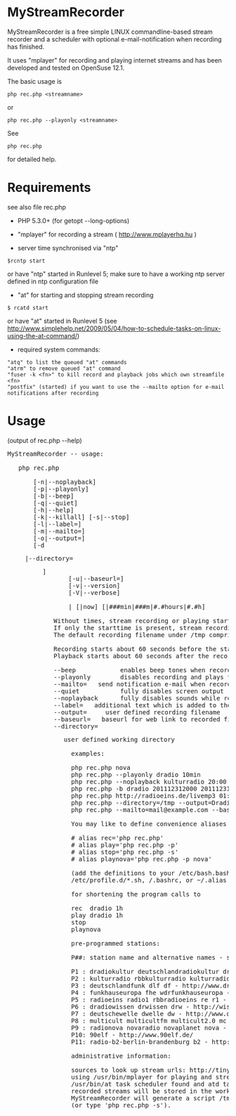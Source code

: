 MyStreamRecorder
================

MyStreamRecorder is a free simple LINUX commandline-based stream recorder
and a scheduler with optional e-mail-notification when recording has finished.

It uses "mplayer" for recording and playing internet streams and has been developed and tested on OpenSuse 12.1.

The basic usage is
```
php rec.php <streamname>
```
or
```
php rec.php --playonly <streamname>
```

See
```
php rec.php
```
for detailed help.

# Requirements

see also file rec.php

* PHP 5.3.0+ (for getopt --long-options)

* "mplayer" for recording a stream ( http://www.mplayerhq.hu )

* server time synchronised via "ntp"
```
$rcntp start
```
or have "ntp" started in Runlevel 5; make sure to have a working ntp server defined in ntp configuration file

* "at" for starting and stopping stream recording
```
$ rcatd start
```
or have "at" started in Runlevel 5 (see http://www.simplehelp.net/2009/05/04/how-to-schedule-tasks-on-linux-using-the-at-command/)

* required system commands:
```
"atq" to list the queued "at" commands
"atrm" to remove queued "at" command
"fuser -k <fn>" to kill record and playback jobs which own streamfile <fn>
"postfix" (started) if you want to use the --mailto option for e-mail notifications after recording
```

# Usage
(output of rec.php --help)
<pre>
MyStreamRecorder -- usage:

   php rec.php

       [-n|--noplayback]
       [-p|--playonly]
       [-b|--beep]
       [-q|--quiet]
       [-h|--help]
       [-k|--killall] [-s|--stop]
       [-l<label>|--label=<label>]
       [-m<addr>|--mailto=<addr>]
       [-o<fn>|--output=<fn>]
       [-d<dir>|--directory=<dir>]
       [-u<url>|--baseurl=<url>]
       [-v|--version]
       [-V|--verbose]

       <streamurl>|<stationname> [<starttime>|now] [<stoptime>|###min|###m|#.#hours|#.#h]

   Without times, stream recording or playing starts immediately and stops after 2.0 hours of recording.
   If only the starttime is present, stream recording or playing for 2.0 hours will start at startime.
   The default recording filename under /tmp comprises the station name or stream url and the start and stop times.

   Recording starts about 60 seconds before the start time and stops about 60 seconds after the stop time.
   Playback starts about 60 seconds after the recording (--noplayback disables playback while recording).

   --beep            enables beep tones when recording starts or stops.
   --playonly        disables recording and plays the stream now or at scheduled times
   --mailto=<addr>   send notification e-mail when recording has finished to <addr> (default: root@localhost)
   --quiet           fully disables screen output
   --noplayback      fully disables sounds while recording
   --label=<label>   additional text which is added to the filename
   --output=<fn>     user defined recording filename
   --baseurl=<url>   baseurl for web link to recorded file in e-mail
   --directory=<dir> user defined working directory

   examples:

   php rec.php nova
   php rec.php --playonly dradio 10min
   php rec.php --noplayback kulturradio 20:00 21:30
   php rec.php -b dradio 201112312000 201112312200
   php rec.php http://radioeins.de/livemp3 01:00 2h
   php rec.php --directory=/tmp --output=Dradio-Wissen_News.ogg drwissen 30m
   php rec.php --mailto=mail@example.com --baseurl=http://www.example.com dradio

   You may like to define convenience aliases such as

   # alias rec='php rec.php'
   # alias play='php rec.php -p'
   # alias stop='php rec.php -s'
   # alias playnova='php rec.php -p nova'

   (add the definitions to your /etc/bash.bashrc, /etc/bash.bashrc.local,
   /etc/profile.d/*.sh, /.bashrc, or ~/.alias file to make them permanent)

   for shortening the program calls to

   rec  dradio 1h
   play dradio 1h
   stop
   playnova

   pre-programmed stations:

   P##: station name and alternative names - station homepage

   P1 : dradiokultur deutschlandradiokultur dradio deutschlandradio dkultur drk dr - http://www.dradio.de/dkultur/
   P2 : kulturradio rbbkulturradio kulturradiorbb kradio kr rbb - http://www.kulturradio.de/
   P3 : deutschlandfunk dlf df - http://www.dradio.de/dlf/
   P4 : funkhauseuropa fhe wdrfunkhauseuropa - http://www.funkhaus-europa.de/
   P5 : radioeins radio1 rbbradioeins re r1 - http://www.radioeins.de/
   P6 : dradiowissen drwissen drw - http://wissen.dradio.de/
   P7 : deutschewelle dwelle dw - http://www.dwelle.de/
   P8 : multicult multicultfm multicult2.0 mc - http://www.multicult.fm/
   P9 : radionova novaradio novaplanet nova - http://www.novaplanet.com/
   P10: 90elf - http://www.90elf.de/
   P11: radio-b2-berlin-brandenburg b2 - http://www.radiob2.de/

   administrative information:

   sources to look up stream urls: http://tinyurl.com/de-internetradio http://www.radiosure.com/stations/
   using /usr/bin/mplayer for playing and stream recording
   /usr/bin/at task scheduler found and atd task scheduler daemon running with pid 1040
   recorded streams will be stored in the working directory /tmp
   MyStreamRecorder will generate a script /tmp/killall.sh which can be used for killing all scheduled actions
   (or type 'php rec.php -s').
</pre>
